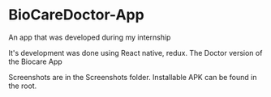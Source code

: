 # BioCareDoctor-App
An app that was developed during my internship 

It's development was done using React native, redux. The Doctor version of the Biocare App

Screenshots are in the Screenshots folder. Installable APK can be found in the root.
